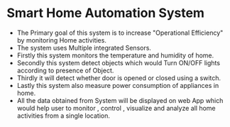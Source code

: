 # Smart Home Automation System

* The Primary goal of this system is to increase "Operational Efficiency" by monitoring Home activities.
* The system uses Multiple integrated Sensors.
* Firstly this system monitors the temperature and humidity of home.
* Secondly this system detect objects which would Turn ON/OFF lights according to presence of Object.
* Thirdly it will detect whether door is opened or closed using a switch.
* Lastly this system also measure power consumption of appliances in home.
* All the data obtained from System will be displayed on web App which would help user to monitor , control , visualize and analyze all home activities from a single location.
